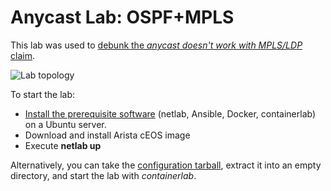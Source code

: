 # Anycast Lab: OSPF+MPLS

This lab was used to [debunk the _anycast doesn't work with MPLS/LDP_ claim](https://blog.ipspace.net/2021/11/anycast-mpls.html).

![Lab topology](MPLS-anycast-ospf-topo.png)

To start the lab:

* [Install the prerequisite software](https://netsim-tools.readthedocs.io/en/latest/install.html#creating-the-lab-environment) (netlab, Ansible, Docker, containerlab) on a Ubuntu server.
* Download and install Arista cEOS image
* Execute **netlab up**

Alternatively, you can take the [configuration tarball](anycast-mpls-ospf.tar.gz), extract it into an empty directory, and start  the lab with *containerlab*.
